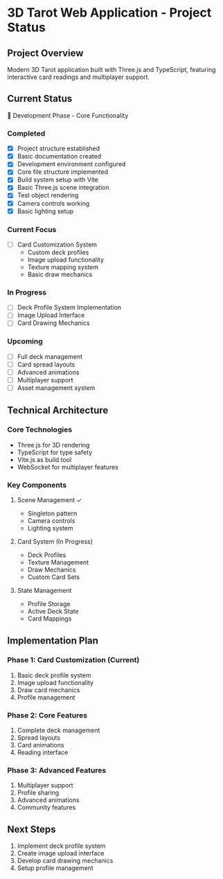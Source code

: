 # 3D Tarot Web Application - Project Status

## Project Overview
Modern 3D Tarot application built with Three.js and TypeScript, featuring interactive card readings and multiplayer support.

## Current Status
🚀 Development Phase - Core Functionality

### Completed
- [x] Project structure established
- [x] Basic documentation created
- [x] Development environment configured
- [x] Core file structure implemented
- [x] Build system setup with Vite
- [x] Basic Three.js scene integration
- [x] Test object rendering
- [x] Camera controls working
- [x] Basic lighting setup

### Current Focus
- [ ] Card Customization System
  - Custom deck profiles
  - Image upload functionality
  - Texture mapping system
  - Basic draw mechanics

### In Progress
- [ ] Deck Profile System Implementation
- [ ] Image Upload Interface
- [ ] Card Drawing Mechanics

### Upcoming
- [ ] Full deck management
- [ ] Card spread layouts
- [ ] Advanced animations
- [ ] Multiplayer support
- [ ] Asset management system

## Technical Architecture

### Core Technologies
- Three.js for 3D rendering
- TypeScript for type safety
- Vite.js as build tool
- WebSocket for multiplayer features

### Key Components
1. Scene Management ✓
   - Singleton pattern
   - Camera controls
   - Lighting system

2. Card System (In Progress)
   - Deck Profiles
   - Texture Management
   - Draw Mechanics
   - Custom Card Sets

3. State Management
   - Profile Storage
   - Active Deck State
   - Card Mappings

## Implementation Plan

### Phase 1: Card Customization (Current)
1. Basic deck profile system
2. Image upload functionality
3. Draw card mechanics
4. Profile management

### Phase 2: Core Features
1. Complete deck management
2. Spread layouts
3. Card animations
4. Reading interface

### Phase 3: Advanced Features
1. Multiplayer support
2. Profile sharing
3. Advanced animations
4. Community features

## Next Steps
1. Implement deck profile system
2. Create image upload interface
3. Develop card drawing mechanics
4. Setup profile management
